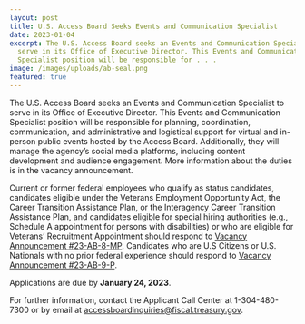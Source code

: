 ```yaml
---
layout: post
title: U.S. Access Board Seeks Events and Communication Specialist
date: 2023-01-04
excerpt: The U.S. Access Board seeks an Events and Communication Specialist to
  serve in its Office of Executive Director. This Events and Communication
  Specialist position will be responsible for . . .
image: /images/uploads/ab-seal.png
featured: true
---
```

The U.S. Access Board seeks an Events and Communication Specialist to serve in its Office of Executive Director. This Events and Communication Specialist position will be responsible for planning, coordination, communication, and administrative and logistical support for virtual and in-person public events hosted by the Access Board. Additionally, they will manage the agency’s social media platforms, including content development and audience engagement. More information about the duties is in the vacancy announcement. 

Current or former federal employees who qualify as status candidates, candidates eligible under the Veterans Employment Opportunity Act, the Career Transition Assistance Plan, or the Interagency Career Transition Assistance Plan, and candidates eligible for special hiring authorities (e.g., Schedule A appointment for persons with disabilities) or who are eligible for Veterans’ Recruitment Appointment should respond to [Vacancy Announcement #23-AB-8-MP](https://www.usajobs.gov/job/697428000). Candidates who are U.S Citizens or U.S. Nationals with no prior federal experience should respond to [Vacancy Announcement #23-AB-9-P](https://www.usajobs.gov/job/697430000).

Applications are due by **January 24, 2023**. 

For further information, contact the Applicant Call Center at 1-304-480-7300 or by email at [accessboardinquiries@fiscal.treasury.gov](mailto:accessboardinquiries@fiscal.treasury.gov).